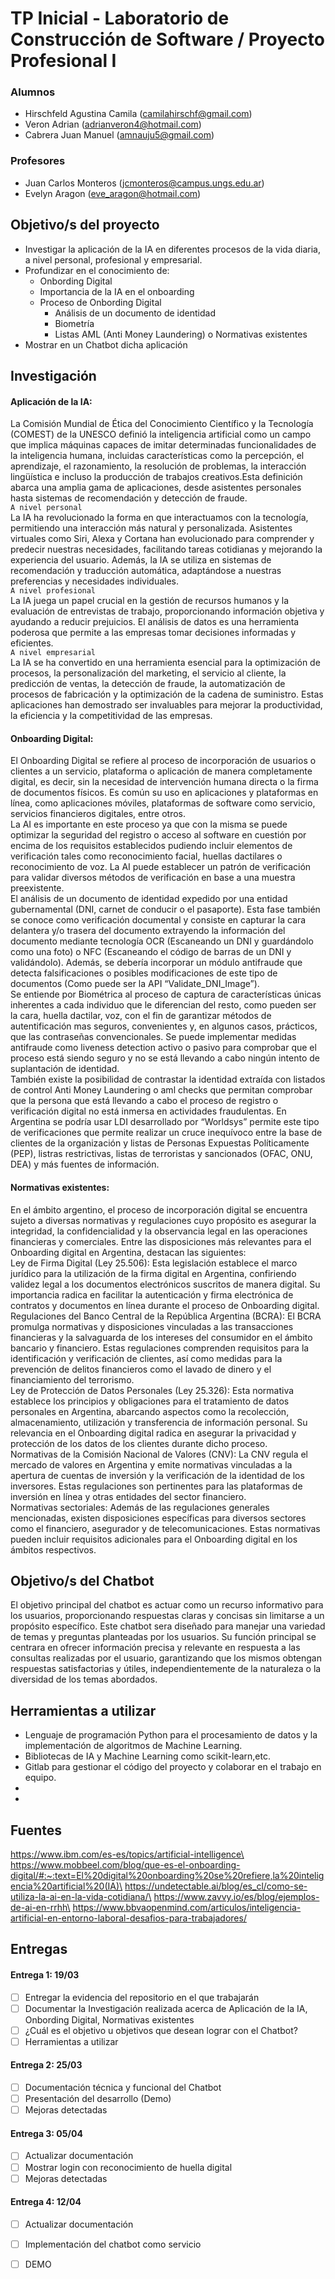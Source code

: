 # TP Inicial - Laboratorio de Construcción de Software / Proyecto Profesional I

### Alumnos
- Hirschfeld Agustina Camila (camilahirschf@gmail.com)
- Veron Adrian (adrianveron4@hotmail.com)
- Cabrera Juan Manuel (amnauju5@gmail.com)
### Profesores
- Juan Carlos Monteros (jcmonteros@campus.ungs.edu.ar)
- Evelyn Aragon (eve_aragon@hotmail.com)

## Objetivo/s del proyecto
- Investigar la aplicación de la IA en diferentes procesos de la vida diaria, a nivel personal, profesional y
empresarial.
- Profundizar en el conocimiento de:
  - Onbording Digital
  - Importancia de la IA en el onboarding
  - Proceso de Onbording Digital
    - Análisis de un documento de identidad
    - Biometría
    - Listas AML (Anti Money Laundering)
o Normativas existentes
- Mostrar en un Chatbot dicha aplicación


## Investigación
#### Aplicación de la IA:
La Comisión Mundial de Ética del Conocimiento Científico y la Tecnología (COMEST) de la UNESCO definió la inteligencia artificial como un campo que implica máquinas capaces de imitar determinadas funcionalidades de la inteligencia humana, incluidas características como la percepción, el aprendizaje, el razonamiento, la resolución de problemas, la interacción lingüística e incluso la producción de trabajos creativos.Esta definición abarca una amplia gama de aplicaciones, desde asistentes personales hasta sistemas de recomendación y detección de fraude.\
`A nivel personal`\
La IA ha revolucionado la forma en que interactuamos con la tecnología, permitiendo una interacción más natural y personalizada. Asistentes virtuales como Siri, Alexa y Cortana han evolucionado para comprender y predecir nuestras necesidades, facilitando tareas cotidianas y mejorando la experiencia del usuario. Además, la IA se utiliza en sistemas de recomendación y traducción automática, adaptándose a nuestras preferencias y necesidades individuales.\
`A nivel profesional`\
La IA juega un papel crucial en la gestión de recursos humanos y la evaluación de entrevistas de trabajo, proporcionando información objetiva y ayudando a reducir prejuicios. El análisis de datos es una herramienta poderosa que permite a las empresas tomar decisiones informadas y eficientes.\
`A nivel empresarial`\
La IA se ha convertido en una herramienta esencial para la optimización de procesos, la personalización del marketing, el servicio al cliente, la predicción de ventas, la detección de fraude, la automatización de procesos de fabricación y la optimización de la cadena de suministro. Estas aplicaciones han demostrado ser invaluables para mejorar la productividad, la eficiencia y la competitividad de las empresas.

#### Onboarding Digital:
El Onboarding Digital se refiere al proceso de incorporación de usuarios o clientes a un servicio, plataforma o aplicación de manera completamente digital, es decir, sin la necesidad de intervención humana directa o la firma de documentos físicos.
Es común su uso en aplicaciones y plataformas en línea, como aplicaciones móviles, plataformas de software como servicio, servicios financieros digitales, entre otros.\
 La AI es importante en este proceso ya que con la misma se puede optimizar la seguridad del registro o acceso al software en cuestión por encima de los requisitos establecidos pudiendo incluir elementos de verificación tales como reconocimiento facial, huellas dactilares o reconocimiento de voz. La AI puede establecer un patrón de verificación para validar diversos métodos de verificación en base a una muestra preexistente.\
 El análisis de un documento de identidad expedido por una entidad gubernamental (DNI, carnet de conducir o el pasaporte). Esta fase también se conoce como verificación documental y consiste en capturar la cara delantera y/o trasera del documento extrayendo la información del documento mediante tecnología OCR (Escaneando un DNI y guardándolo como una foto) o NFC (Escaneando el código de barras de un DNI y validándolo). Además, se debería incorporar un módulo antifraude que detecta falsificaciones o posibles modificaciones de este tipo de documentos (Como puede ser la API “Validate_DNI_Image”).\
 Se entiende por Biométrica al proceso de captura de características únicas inherentes a cada individuo que le diferencian del resto, como pueden ser la cara, huella dactilar, voz, con el fin de garantizar métodos de autentificación mas seguros, convenientes y, en algunos casos, prácticos, que las contraseñas convencionales. Se puede implementar medidas antifraude como liveness detection activo o pasivo para  comprobar que el proceso está siendo seguro y no se está llevando a cabo ningún intento de suplantación de identidad.\
 También existe la posibilidad de contrastar la identidad extraída con listados de control Anti Money Laundering o aml checks que permitan comprobar que la persona que está llevando a cabo el proceso de registro o verificación digital no está inmersa en actividades fraudulentas. En Argentina se podría usar LDI desarrollado por “Worldsys” permite este tipo de verificaciones que permite realizar un cruce inequívoco entre la base de clientes de la organización y listas de Personas Expuestas Políticamente (PEP), listras restrictivas, listas de terroristas y sancionados (OFAC, ONU, DEA) y más fuentes de información.

#### Normativas existentes:
En el ámbito argentino, el proceso de incorporación digital se encuentra sujeto a diversas normativas y regulaciones cuyo propósito es asegurar la integridad, la confidencialidad y la observancia legal en las operaciones financieras y comerciales. Entre las disposiciones más relevantes para el Onboarding digital en Argentina, destacan las siguientes:\
 Ley de Firma Digital (Ley 25.506): Esta legislación establece el marco jurídico para la utilización de la firma digital en Argentina, confiriendo validez legal a los documentos electrónicos suscritos de manera digital. Su importancia radica en facilitar la autenticación y firma electrónica de contratos y documentos en línea durante el proceso de Onboarding digital.\
 Regulaciones del Banco Central de la República Argentina (BCRA): El BCRA promulga normativas y disposiciones vinculadas a las transacciones financieras y la salvaguarda de los intereses del consumidor en el ámbito bancario y financiero. Estas regulaciones comprenden requisitos para la identificación y verificación de clientes, así como medidas para la prevención de delitos financieros como el lavado de dinero y el financiamiento del terrorismo.\
 Ley de Protección de Datos Personales (Ley 25.326): Esta normativa establece los principios y obligaciones para el tratamiento de datos personales en Argentina, abarcando aspectos como la recolección, almacenamiento, utilización y transferencia de información personal. Su relevancia en el Onboarding digital radica en asegurar la privacidad y protección de los datos de los clientes durante dicho proceso.\
 Normativas de la Comisión Nacional de Valores (CNV): La CNV regula el mercado de valores en Argentina y emite normativas vinculadas a la apertura de cuentas de inversión y la verificación de la identidad de los inversores. Estas regulaciones son pertinentes para las plataformas de inversión en línea y otras entidades del sector financiero.\
 Normativas sectoriales: Además de las regulaciones generales mencionadas, existen disposiciones específicas para diversos sectores como el financiero, asegurador y de telecomunicaciones. Estas normativas pueden incluir requisitos adicionales para el Onboarding digital en los ámbitos respectivos.

## Objetivo/s del Chatbot
El objetivo principal del chatbot es actuar como un recurso informativo para los usuarios, proporcionando respuestas claras y concisas sin limitarse a un propósito específico. Este chatbot sera diseñado para manejar una variedad de temas y preguntas planteadas por los usuarios. Su función principal se centrara en ofrecer información precisa y relevante en respuesta a las consultas realizadas por el usuario, garantizando que los mismos obtengan respuestas satisfactorias y útiles, independientemente de la naturaleza o la diversidad de los temas abordados.

## Herramientas a utilizar
- Lenguaje de programación Python para el procesamiento de datos y la implementación de algoritmos de Machine Learning.
- Bibliotecas de IA y Machine Learning como scikit-learn,etc.
- Gitlab para gestionar el código del proyecto y colaborar en el trabajo en equipo.
- 
- 
## Fuentes
https://www.ibm.com/es-es/topics/artificial-intelligence\
https://www.mobbeel.com/blog/que-es-el-onboarding-digital/#:~:text=El%20digital%20onboarding%20se%20refiere,la%20inteligencia%20artificial%20(IA)\
https://undetectable.ai/blog/es_cl/como-se-utiliza-la-ai-en-la-vida-cotidiana/\
https://www.zavvy.io/es/blog/ejemplos-de-ai-en-rrhh\
https://www.bbvaopenmind.com/articulos/inteligencia-artificial-en-entorno-laboral-desafios-para-trabajadores/

## Entregas
#### Entrega 1: 19/03
- [ ] Entregar la evidencia del repositorio en el que trabajarán
- [ ] Documentar la Investigación realizada acerca de Aplicación de la IA, Onbording Digital, Normativas
existentes
- [ ] ¿Cuál es el objetivo u objetivos que desean lograr con el Chatbot?
- [ ] Herramientas a utilizar
#### Entrega 2: 25/03
- [ ] Documentación técnica y funcional del Chatbot
- [ ] Presentación del desarrollo (Demo)
- [ ] Mejoras detectadas
#### Entrega 3: 05/04
- [ ] Actualizar documentación
- [ ] Mostrar login con reconocimiento de huella digital
- [ ] Mejoras detectadas
#### Entrega 4: 12/04
- [ ] Actualizar documentación
- [ ] Implementación del chatbot como servicio
- [ ] DEMO





